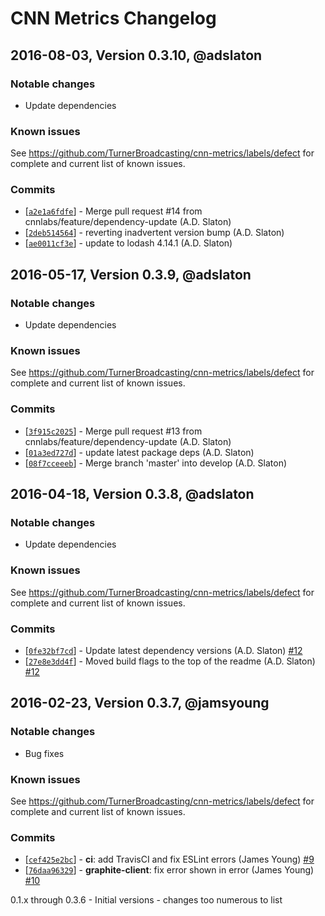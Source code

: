 # CNN Metrics Changelog

## 2016-08-03, Version 0.3.10, @adslaton

### Notable changes

- Update dependencies

### Known issues

See https://github.com/TurnerBroadcasting/cnn-metrics/labels/defect for complete and
current list of known issues.


### Commits

* [[`a2e1a6fdfe`](https://github.com/cnnlabs/cnn-metrics/commit/a2e1a6fdfe)] - Merge pull request #14 from cnnlabs/feature/dependency-update (A.D. Slaton)
* [[`2deb514564`](https://github.com/cnnlabs/cnn-metrics/commit/2deb514564)] - reverting inadvertent version bump (A.D. Slaton)
* [[`ae0011cf3e`](https://github.com/cnnlabs/cnn-metrics/commit/ae0011cf3e)] - update to lodash 4.14.1 (A.D. Slaton)


## 2016-05-17, Version 0.3.9, @adslaton

### Notable changes

- Update dependencies

### Known issues

See https://github.com/TurnerBroadcasting/cnn-metrics/labels/defect for complete and
current list of known issues.


### Commits

* [[`3f915c2025`](https://github.com/cnnlabs/cnn-metrics/commit/3f915c2025)] - Merge pull request #13 from cnnlabs/feature/dependency-update (A.D. Slaton)
* [[`01a3ed727d`](https://github.com/cnnlabs/cnn-metrics/commit/01a3ed727d)] - update latest package deps (A.D. Slaton)
* [[`08f7cceeeb`](https://github.com/cnnlabs/cnn-metrics/commit/08f7cceeeb)] - Merge branch 'master' into develop (A.D. Slaton)


## 2016-04-18, Version 0.3.8, @adslaton

### Notable changes

- Update dependencies


### Known issues

See https://github.com/TurnerBroadcasting/cnn-metrics/labels/defect for complete and
current list of known issues.


### Commits

* [[`0fe32bf7cd`](https://github.com/cnnlabs/cnn-metrics/commit/0fe32bf7cd)] - Update latest dependency versions (A.D. Slaton) [#12](https://github.com/cnnlabs/cnn-metrics/pull/12)
* [[`27e8e3dd4f`](https://github.com/cnnlabs/cnn-metrics/commit/27e8e3dd4f)] - Moved build flags to the top of the readme (A.D. Slaton) [#12](https://github.com/cnnlabs/cnn-metrics/pull/12)


## 2016-02-23, Version 0.3.7, @jamsyoung

### Notable changes

- Bug fixes


### Known issues

See https://github.com/TurnerBroadcasting/cnn-metrics/labels/defect for complete and
current list of known issues.


### Commits

* [[`cef425e2bc`](https://github.com/cnnlabs/cnn-metrics/commit/cef425e2bc)] - **ci**: add TravisCI and fix ESLint errors (James Young) [#9](https://github.com/cnnlabs/cnn-metrics/pull/9)
* [[`76daa96329`](https://github.com/cnnlabs/cnn-metrics/commit/76daa96329)] - **graphite-client**: fix error shown in error (James Young) [#10](https://github.com/cnnlabs/cnn-metrics/pull/10)




0.1.x through 0.3.6 - Initial versions - changes too numerous to list
